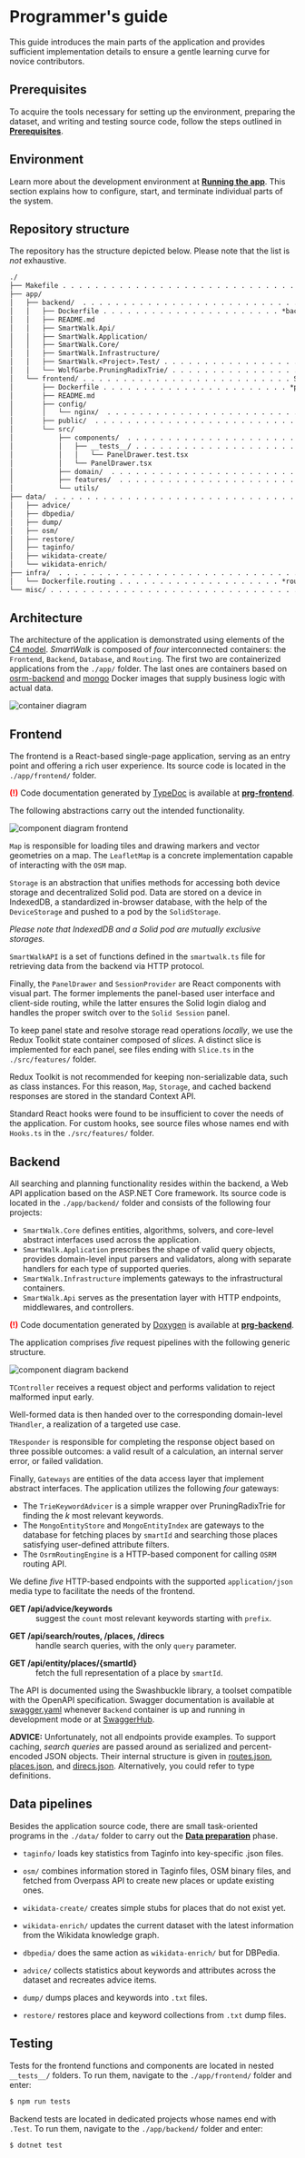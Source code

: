 # Programmer's guide

This guide introduces the main parts of the application and provides sufficient implementation details to ensure a gentle learning curve for novice contributors.

## Prerequisites

To acquire the tools necessary for setting up the environment, preparing the dataset, and writing and testing source code, follow the steps outlined in [**Prerequisites**](./adm.md#prerequisites).

## Environment

Learn more about the development environment at [**Running the app**](./adm.md#running-the-app). This section explains how to configure, start, and terminate individual parts of the system.

## Repository structure

The repository has the structure depicted below. Please note that the list is *not* exhaustive.

```txt
./
├── Makefile . . . . . . . . . . . . . . . . . . . . . . . . . . . . . . . System maintenance
├── app/
│   ├── backend/  . . . . . . . . . . . . . . . . . . . . . . . . . . . . Web API application
│   │   ├── Dockerfile . . . . . . . . . . . . . . . . . . . . . . *backend* image definition
│   │   ├── README.md
│   │   ├── SmartWalk.Api/
│   │   ├── SmartWalk.Application/
│   │   ├── SmartWalk.Core/
│   │   ├── SmartWalk.Infrastructure/
│   │   ├── SmartWalk.<Project>.Test/ . . . . . . . . . . . . . . . . . . . . Automated tests
│   │   └── WolfGarbe.PruningRadixTrie/ . . . . . . . . . . . . . . . . . External dependency
│   └── frontend/ . . . . . . . . . . . . . . . . . . . . . . . . . . Single-page application
│       ├── Dockerfile . . . . . . . . . . . . . . . . . . . . . . . *proxy* image definition
│       ├── README.md
│       ├── config/
│       │   └── nginx/  . . . . . . . . . . . . . . . . . . . . . . . . . Nginx configuration
│       ├── public/  . . . . . . . . . . . . . . . . . . . . . . . . . . . . . . Static files
│       └── src/
│           ├── components/  . . . . . . . . . . . . . . . . . . . . . . . . React components
│           │   ├── __tests__/ . . . . . . . . . . . . . . . . . . . . . A nested test folder
│           │   │   └── PanelDrawer.test.tsx
│           │   └── PanelDrawer.tsx
│           ├── domain/  . . . . . . . . . . . . . . . . . . . . . . . . Types and interfaces
│           ├── features/  . . . . . . . . . . . . . . . . . . . . . . . . . Hooks and slices
│           └── utils/
├── data/  . . . . . . . . . . . . . . . . . . . . . . . . . . . . . . . . . . Data pipelines
│   ├── advice/
│   ├── dbpedia/
│   ├── dump/
│   ├── osm/
│   ├── restore/
│   ├── taginfo/
│   ├── wikidata-create/
│   └── wikidata-enrich/
├── infra/  . . . . . . . . . . . . . . . . . . . . . . . . . . . . . . . . Environment files
│   └── Dockerfile.routing . . . . . . . . . . . . . . . . . . . . *routing* image definition
└── misc/ . . . . . . . . . . . . . . . . . . . . . . . . . . . . . . . . . . . . Miscellanea
```

## Architecture

The architecture of the application is demonstrated using elements of the [C4 model](https://c4model.com/). *SmartWalk* is composed of *four* interconnected containers: the `Frontend`, `Backend`, `Database`, and `Routing`. The first two are containerized applications from the `./app/` folder. The last ones are containers based on [osrm-backend](https://hub.docker.com/r/osrm/osrm-backend) and [mongo](https://hub.docker.com/_/mongo) Docker images that supply business logic with actual data.

![container diagram](./img/c4-container-diagram.svg)

## Frontend

The frontend is a React-based single-page application, serving as an entry point and offering a rich user experience. Its source code is located in the `./app/frontend/` folder.

<span style="color: red"><strong>(!)</strong></span> Code documentation generated by [TypeDoc](https://typedoc.org/) is available at [**prg-frontend**](./prg-frontend/index.html).

The following abstractions carry out the intended functionality.

![component diagram frontend](./img/c4-component-diagram-frontend.svg)

`Map` is responsible for loading tiles and drawing markers and vector geometries on a map. The `LeafletMap` is a concrete implementation capable of interacting with the `OSM` map.

`Storage` is an abstraction that unifies methods for accessing both device storage and decentralized Solid pod. Data are stored on a device in IndexedDB, a standardized in-browser database, with the help of the `DeviceStorage` and pushed to a pod by the `SolidStorage`.

*Please note that IndexedDB and a Solid pod are mutually exclusive storages.*

`SmartWalkAPI` is a set of functions defined in the `smartwalk.ts` file for retrieving data from the backend via HTTP protocol.

Finally, the `PanelDrawer` and `SessionProvider` are React components with visual part. The former implements the panel-based user interface and client-side routing, while the latter ensures the Solid login dialog and handles the proper switch over to the `Solid Session` panel.

To keep panel state and resolve storage read operations *locally*, we use the Redux Toolkit state container composed of *slices*. A distinct slice is implemented for each panel, see files ending with `Slice.ts` in the `./src/features/` folder.

Redux Toolkit is not recommended for keeping non-serializable data, such as class instances. For this reason, `Map`, `Storage`, and cached backend responses are stored in the standard Context API.

Standard React hooks were found to be insufficient to cover the needs of the application. For custom hooks, see source files whose names end with `Hooks.ts` in the `./src/features/` folder.

## Backend

All searching and planning functionality resides within the backend, a Web API application based on the ASP.NET Core framework. Its source code is located in the `./app/backend/` folder and consists of the following four projects:

- `SmartWalk.Core` defines entities, algorithms, solvers, and core-level abstract interfaces used across the application.
- `SmartWalk.Application` prescribes the shape of valid query objects, provides domain-level input parsers and validators, along with separate handlers for each type of supported queries.
- `SmartWalk.Infrastructure` implements gateways to the infrastructural containers.
- `SmartWalk.Api` serves as the presentation layer with HTTP endpoints, middlewares, and controllers.

<span style="color: red"><strong>(!)</strong></span> Code documentation generated by [Doxygen](https://www.doxygen.nl/) is available at [**prg-backend**](./prg-backend/index.html).

The application comprises *five* request pipelines with the following generic structure.

![component diagram backend](./img/c4-component-diagram-backend.svg)

`TController` receives a request object and performs validation to reject malformed input early.

Well-formed data is then handed over to the corresponding domain-level `THandler`, a realization of a targeted use case.

`TResponder` is responsible for completing the response object based on three possible outcomes: a valid result of a calculation, an internal server error, or failed validation.

Finally, `Gateways` are entities of the data access layer that implement abstract interfaces. The application utilizes the following *four* gateways:

- The `TrieKeywordAdvicer` is a simple wrapper over PruningRadixTrie for finding the *k* most relevant keywords.
- The `MongoEntityStore` and `MongoEntityIndex` are gateways to the database for fetching places by `smartId` and searching those places satisfying user-defined attribute filters.
- The `OsrmRoutingEngine` is a HTTP-based component for calling `OSRM` routing API.

We define *five* HTTP-based endpoints with the supported `application/json` media type to facilitate the needs of the frontend.

**GET /api/advice/keywords** <br>
&emsp;&emsp;&emsp; suggest the `count` most relevant keywords starting with `prefix`.

**GET /api/search/routes, /places, /direcs** <br>
&emsp;&emsp;&emsp; handle search queries, with the only `query` parameter.

**GET /api/entity/places/{smartId}** <br>
&emsp;&emsp;&emsp; fetch the full representation of a place by `smartId`.

The API is documented using the Swashbuckle library, a toolset compatible with the OpenAPI specification. Swagger documentation is available at [swagger.yaml](http://localhost:5017/swagger/v1/swagger.yaml) whenever `Backend` container is up and running in development mode or at [SwaggerHub](https://app.swaggerhub.com/apis/zhukovdm/smartwalk/).

**ADVICE:** Unfortunately, not all endpoints provide examples. To support caching, *search queries* are passed around as serialized and percent-encoded JSON objects. Their internal structure is given in [routes.json](https://github.com/zhukovdm/smartwalk/tree/main/misc/query/routes.json), [places.json](https://github.com/zhukovdm/smartwalk/tree/main/misc/query/places.json), and [direcs.json](https://github.com/zhukovdm/smartwalk/tree/main/misc/query/direcs.json). Alternatively, you could refer to type definitions.

## Data pipelines

Besides the application source code, there are small task-oriented programs in the `./data/` folder to carry out the [**Data preparation**](./adm.md#data-preparation) phase.

- `taginfo/` loads key statistics from Taginfo into key-specific .json files.

- `osm/` combines information stored in Taginfo files, OSM binary files, and fetched from Overpass API to create new places or update existing ones.

- `wikidata-create/` creates simple stubs for places that do not exist yet.

- `wikidata-enrich/` updates the current dataset with the latest information from the Wikidata knowledge graph.

- `dbpedia/` does the same action as `wikidata-enrich/` but for DBPedia.

- `advice/` collects statistics about keywords and attributes across the dataset and recreates advice items.

- `dump/` dumps places and keywords into `.txt` files.

- `restore/` restores place and keyword collections from `.txt` dump files.

## Testing

Tests for the frontend functions and components are located in nested `__tests__/` folders. To run them, navigate to the `./app/frontend/` folder and enter:

```bash
$ npm run tests
```

Backend tests are located in dedicated projects whose names end with `.Test`. To run them, navigate to the `./app/backend/` folder and enter:

```bash
$ dotnet test
```
